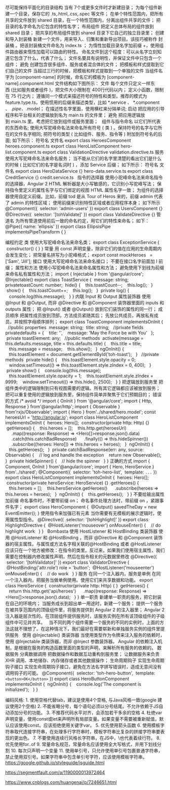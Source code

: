 尽可能保持平面化的目录结构
当有 7个或更多文件时才新建目录；
为每个组件新建一个目录，保存它的 .ts,.html,.css,.spec 等文件；
在单个特性范围内，把所有共享的文件放到 shared 目录，在一个特性范围内，分离出组件共享的文件；
把目录的名字命名为它包含的特性名字；
布局组件
把定义总体布局的组件放到 shared 目录；
把共享的布局组件放到 shared 目录下它自己的独立目录里；
创建和导入封装桶
新建一个文件，用来导入、归集和重新导出项目。该技巧被称作 封装桶 。把该封装桶文件命名为 index.ts ；
为惰性加载目录名字加前缀 +，使用组件路由器来惰性加载可以路由的特性。
命名文件到这个程度：可以从名字立刻知道它包含了什么，代表了什么；
文件名要具有说明性，并保证文件中只包含一个组件；
避免 创建包含很多组件、服务或者混合体的文件；
把模板和样式提取到它们自己的文件
当超过三行的时候，把模板和样式提取到一个单独的文件
当组件名字为 [component-name] 的时候，命名它的模板为 [component-name].component.html
文件结构如下图所示：
文件
每个文件只定义一样东西 (比如服务或者组件 )，把文件大小限制在 400行代码以内；
定义小函数，限制在 75 行之内；
遵循同一个模式来描述符号的特性和类型。推荐的模式为 feature.type.ts，使用惯用的后缀来描述类型，比如 *.service 、 *.component 、 *.pipe、*.model；
在描述性名字里面，使用横杠来分隔单词;
启动
把应用的引导程序和平台相关的逻辑放到名为 main.ts 的文件里；
避免 把应用逻辑放到 main.ts 里。考虑把它放到组件或服务里面；
 
组件与指令命名
以它们所代表的东西命名;
使用大写驼峰命名法来命名所有符号 ( 类 ) 。保持符号的名字与它所在的文件名字相同;
把符号的类型 ( 比如组件、服务、指令等 ) 附加到符号名的后面;
如下所示：
符号名	文件名
export class HeroesComponent	heroes.component.ts
export class HeroListComponent	hero-list.component.ts
export class ValidationDirective	validation.directive.ts
服务
使用大写驼峰命名法来命名服务；
当不能从它们的名字里清楚的看出它们是什么的时候 ( 比如它们的名字是名词时 ) ，添加 Service 后缀；
如下所示：
符号名	文件名
export class HeroDataService {}	hero-data.service.ts
export class CreditService {}	credit.service.ts
 
指令的选择器
使用小驼峰命名法来命名指令的选择器，Angular 2 HTML 解析器是大小写敏感的，它识别小写驼峰写法；
保持指令里定义的属性名字与它们绑定的视图 HTML 属性名字一致；
为组件的选择器使用自定义前缀。比如，前缀 tod 是从 Tour of Heros 来的，前缀 admin 代表了 admin 的特性区域；
使用前缀来识别特性区域或者应用程序本身；
如下所示
@Component({
 selector: 'admin-users'
})
export class UsersComponent {}
@Directive({
 selector: '[tohValidate]'
})
export class ValidateDirective {}
管道名
为所有管道使用前后一致的命名约定，用它们的特性来命名；
如下：
@Pipe({ name: 'ellipsis' })
export class EllipsisPipe implementsPipeTransform { }

编程约定
类
使用大写驼峰命名法来命名类；
export class ExceptionService {
 constructor() { }
}
常量
用 const 声明变量，除非它们的值在应用的生命周期内会发生变化；
把常量名拼写为小驼峰格式；
export const mockHeroes   = ['Sam', 'Jill'];
接口
使用大写驼峰命名法来命名接口；
不要在接口名字前面加 I 前缀；
属性和方法
使用小写驼峰命名法来命名属性和方法；
避免使用下划线为前缀来命名私有属性和方法；
import { Injectable } from '@angular/core';
@Injectable()
export class ToastService {
 message: string;
  privatetoastCount: number;
 hide() {
   this.toastCount--;
   this.log();
  }
 show() {
   this.toastCount++;
   this.log();
  }
 private log() {
   console.log(this.message);
  }
}
内联 Input 和 Output 属性装饰器
使用 @Input 和 @Output, 而非 @Directive 和 @Component 装饰器里面的 inputs 和 outputs 属性；
把 @Input() 或者 @Output() 放到它们装饰的属性的同一行；
成员顺序
把属性成员放到顶部，方法成员紧随其后；
先放公共成员，再放私有成员，并按照字母顺序排列；
export class ToastComponent implementsOnInit {
  //public properties
 message: string;
 title: string;
  //private fields
  privatedefaults = {
   title: '',
   message: 'May the Force be with You'
  };
 private toastElement: any;
  //public methods
 activate(message = this.defaults.message, title = this.defaults.title) {
   this.title = title;
   this.message = message;
   this.show();
  }
 ngOnInit() {
   this.toastElement = document.getElementById('toh-toast');
  }
  //private methods
 private hide() {
   this.toastElement.style.opacity = 0;
   window.setTimeout(() => this.toastElement.style.zIndex = 0, 400);
  }
 private show() {
   console.log(this.message);
   this.toastElement.style.opacity = 1;
   this.toastElement.style.zIndex = 9999;
   window.setTimeout(() => this.hide(), 2500);
  }
}
把逻辑放到服务里
把组件类中的逻辑限制到只有视图需要的逻辑。所有其它逻辑都应该被放到服务；
把可以重复使用的逻辑放到服务里，保持组件简单并聚焦于它们预期目的；
错误的方式
/* avoid */
import { OnInit } from '@angular/core';
import { Http, Response } from'@angular/http';
import { Observable } from'rxjs/Observable';
import { Hero } from'../shared/hero.model';
const heroesUrl = 'http://angular.io';
export class HeroListComponent implementsOnInit {
 heroes: Hero[];
 constructor(private http: Http) {}
 getHeroes() {
   this.heroes = [];
   this.http.get(heroesUrl)
     .map((response: Response) => <Hero[]>response.json().data)
     .catch(this.catchBadResponse)
     .finally(() => this.hideSpinner())
     .subscribe((heroes: Hero[]) => this.heroes = heroes);
  }
 ngOnInit() {
   this.getHeroes();
  }
 private catchBadResponse(err: any, source: Observable<any>) {
   // log and handle the exception
   return new Observable();
  }
 private hideSpinner() {
   // hide the spinner
  }
}
正确的方式
import { Component, OnInit } from'@angular/core';
import { Hero, HeroService } from'../shared';
@Component({
 selector: 'toh-hero-list',
 template: `...`
})
export class HeroListComponent implementsOnInit {
 heroes: Hero[];
 constructor(private heroService: HeroService) {}
 getHeroes() {
   this.heroes = [];
   this.heroService.getHeroes()
     .subscribe(heroes => this.heroes = heroes);
  }
 ngOnInit() {
   this.getHeroes();
  }
}
不要给输出属性加前缀
命名事件时，不要带前缀 on；
命名事件处理方法时，带前缀 on ，紧跟事件名字；
export class HeroComponent {
 @Output() savedTheDay = new EventEmitter<boolean>();
}
使用指令来加强已有元素
当你需要有无模板的展示逻辑时，使用属性型指令。
@Directive({
 selector: '[tohHighlight]'
})
export class HighlightDirective {
 @HostListener('mouseover') onMouseEnter() {
   // do highlight work
  }
}
 
<divtohHighlight>Bombasta</div>
使用 HostListener 和 HostBinding 类装饰器
使用 @HostListener 和 @HostBinding ，而非 @Directive 和 @Component 装饰器的宿主属性。与属性或方法名字相关联的@HostBinding 或者 @HostListener 应该只在一个地方被修改：在指令的类里。反过来，如果我们使用宿主属性，我们需要在控制器内修改属性声明，然后在指令相关的元数据里修改
@Directive({
 selector: '[tohValidator]'
})
export class ValidatorDirective {
 @HostBinding('attr.role') role = 'button';
 @HostListener('mouseenter') onMouseEnter() {
   // do work
  }
}
服务
在同一个注入器内，服务是单例
在同一个注入器内，把服务当做单例使用。使用它们来共享数据和功能。
export class HeroService {
 constructor(private http: Http) { }
 getHeroes() {
   return this.http.get('api/heroes')
     .map((response: Response) => <Hero[]>response.json().data);
  }
}
单一职责
新建单一职责的服务，把它封装在自己的环境内；
当服务成长到超出单一用途时，新建一个服务；
提供一个服务
在被共享范围内的顶级组件里，将服务提供到 Angular 2 的注入器里；
Angular 2 注入器是层次性的。在顶层组件提供服务时，该服务实例在所有该顶级组件的子级组件中可见并共享。
 
当不同的两个组件需要一个服务的不同的实例时，上面的方法这就不理想了。在这种情况下，我们最好在需要崭新和单独服务实例的组件里提供服务
 
使用 @Injectable() 类装饰器
当使用类型作为令牌来注入服务的依赖时，使用 @Injectable 类装饰器，而非 @Inject 参数装饰器。
Angular 的依赖注入机制，是根据在服务的构造函数里面的类型的声明，来解析所有服务的依赖的。
数据服务
分离数据调用
把数据操作和数据互动重构到服务里；
让数据服务来负责 XHR 调用、本地储存、内存储存或者其他数据操作；
生命周期钩子
实现生命周期钩子接口
实现生命周期钩子接口，避免在方法名字拼写错误时，造成无意间没有调用钩子的可能。
@Component({
 selector: 'toh-hero-button',
 template: `<button>OK</button>`
})
export class HeroButtonComponent implementsOnInit {
 ngOnInit() {
   console.log('The component is initialized');
  }
}



编码风格:
	1. 使用空格代替tab，建议是使用4个空格, 与Java风格一致(google 建议使用2个空格)
	2. 不能省略分号，每个语句必须以分号结尾。不允许依赖于JS自动添加分号的功能。
	3. 不推荐代码水平对齐，会添加若干多余的空格
	4. 杜绝var声明变量，使用const或let来声明所有局部变量。如果变量不需要被重新赋值，默认应该使用const。应该拒绝使用关键字var。
	5. 优先使用箭头函数
	6. 使用模板字符串取代连接字符串，在处理多行字符串时，模板字符串比复杂的拼接字符串要表现的更出色。
	7. 不要使用连续行风格长字符串，在JS中，\也代表着续行符。
	8. 优先使用for..of
	9. 常量命名规范，常量命名应该使用全大写格式，并用下划线分割
	10. 每次只声明一个变量
	11. 使用单引号，只允许使用单引号包裹普通字符串，禁止使用双引号。如果字符串中包含单引号字符，应该使用模板字符串。
https://google.github.io/styleguide/jsguide.html

https://segmentfault.com/a/1190000013972464

https://www.cnblogs.com/huangenai/p/7246651.html
